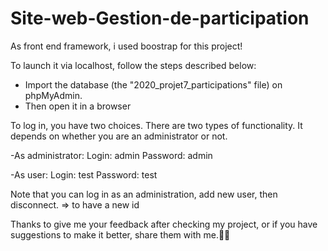 # Site-web-Gestion-de-participation

As front end framework, i used boostrap for this project!

To launch it via localhost, follow the steps described below:
- Import the database (the "2020_projet7_participations" file) on phpMyAdmin.
- Then open it in a browser

To log in, you have two choices.
There are two types of functionality. It depends on whether you are an administrator or not.

-As administrator: 
Login: admin
Password: admin

-As user:
Login: test
Password: test

Note that you can log in as an administration, add new user, then disconnect. => to have a new id

Thanks to give me your feedback after checking my project, or if you have suggestions to make it better, share them with me.🙂🤝
